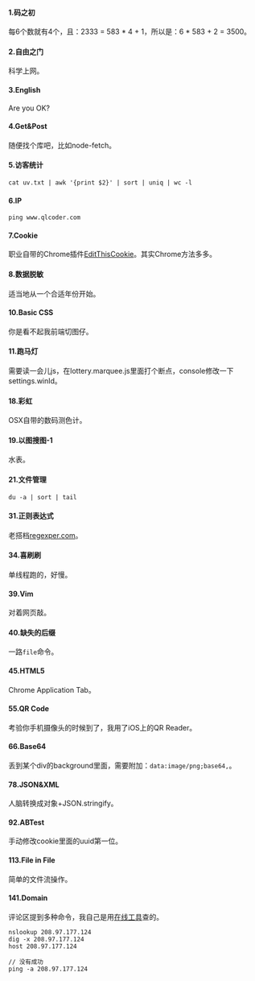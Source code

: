 #### 1.码之初

每6个数就有4个，且：2333 = 583 * 4 + 1，所以是：6 * 583 + 2 = 3500。

#### 2.自由之门

科学上网。

#### 3.English

Are you OK?

#### 4.Get&Post

随便找个库吧，比如node-fetch。

#### 5.访客统计

```
cat uv.txt | awk '{print $2}' | sort | uniq | wc -l
```

#### 6.IP

```
ping www.qlcoder.com
```

#### 7.Cookie

职业自带的Chrome插件[EditThisCookie](http://www.editthiscookie.com/start/)。其实Chrome方法多多。

#### 8.数据脱敏

适当地从一个合适年份开始。

#### 10.Basic CSS

你是看不起我前端切图仔。

#### 11.跑马灯

需要读一会儿js，在lottery.marquee.js里面打个断点，console修改一下settings.winId。

#### 18.彩虹

OSX自带的数码测色计。

#### 19.以图搜图-1

水表。

#### 21.文件管理

```
du -a | sort | tail
```

#### 31.正则表达式

老搭档[regexper.com](https://regexper.com)。

#### 34.喜刷刷

单线程跑的，好慢。

#### 39.Vim

对着网页敲。

#### 40.缺失的后缀

一路`file`命令。

#### 45.HTML5

Chrome Application Tab。

#### 55.QR Code

考验你手机摄像头的时候到了，我用了iOS上的QR Reader。

#### 66.Base64

丢到某个div的background里面，需要附加：`data:image/png;base64,`。

#### 78.JSON&XML

人脑转换成对象+JSON.stringify。

#### 92.ABTest

手动修改cookie里面的uuid第一位。

#### 113.File in File

简单的文件流操作。

#### 141.Domain

评论区提到多种命令，我自己是用[在线工具](http://s.tool.chinaz.com/same?s=208.97.177.124&page=)查的。

```
nslookup 208.97.177.124
dig -x 208.97.177.124
host 208.97.177.124

// 没有成功
ping -a 208.97.177.124
```
